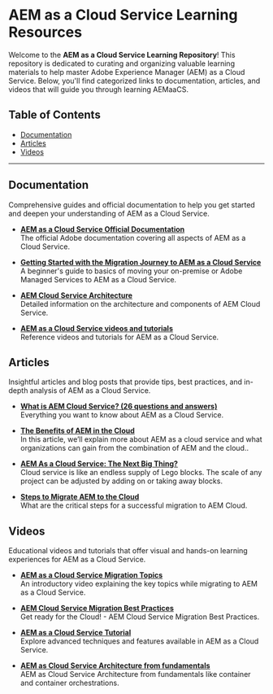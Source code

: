 # AEM as a Cloud Service Learning Resources

Welcome to the **AEM as a Cloud Service Learning Repository**! This repository is dedicated to curating and organizing valuable learning materials to help master Adobe Experience Manager (AEM) as a Cloud Service. Below, you'll find categorized links to documentation, articles, and videos that will guide you through learning AEMaaCS.

## Table of Contents

- [Documentation](#documentation)
- [Articles](#articles)
- [Videos](#videos)

---

## Documentation

Comprehensive guides and official documentation to help you get started and deepen your understanding of AEM as a Cloud Service.

- [**AEM as a Cloud Service Official Documentation**](https://experienceleague.adobe.com/docs/experience-manager-cloud-service.html)  
  The official Adobe documentation covering all aspects of AEM as a Cloud Service.

- [**Getting Started with the Migration Journey to AEM as a Cloud Service**](https://experienceleague.adobe.com/en/docs/experience-manager-cloud-service/content/migration-journey/getting-started)  
  A beginner's guide to basics of moving your on-premise or Adobe Managed Services to AEM as a Cloud Service.

- [**AEM Cloud Service Architecture**](https://experienceleague.adobe.com/en/docs/experience-manager-cloud-service/content/overview/architecture)  
  Detailed information on the architecture and components of AEM Cloud Service.

- [**AEM as a Cloud Service videos and tutorials**](https://experienceleague.adobe.com/en/docs/experience-manager-learn/cloud-service/overview)  
  Reference videos and tutorials for AEM as a Cloud Service.

## Articles

Insightful articles and blog posts that provide tips, best practices, and in-depth analysis of AEM as a Cloud Service.

- [**What is AEM Cloud Service? (26 questions and answers)**](https://one-inside.com/aem-cloud-service/)  
  Everything you want to know about AEM as a Cloud Service.

- [**The Benefits of AEM in the Cloud**](https://www.oshyn.com/blog/aem-as-a-cloud-service)  
  In this article, we’ll explain more about AEM as a cloud service and what organizations can gain from the combination of AEM and the cloud..

- [**AEM As a Cloud Service: The Next Big Thing?**](https://www.grazitti.com/blog/aem-as-a-cloud-service-the-next-big-thing/)  
  Cloud service is like an endless supply of Lego blocks. The scale of any project can be adjusted by adding on or taking away blocks.

- [**Steps to Migrate AEM to the Cloud**](https://one-inside.com/aem-cloud-service/migrate-aem-onprem-to-cloud/)  
  What are the critical steps for a successful migration to AEM Cloud.

## Videos

Educational videos and tutorials that offer visual and hands-on learning experiences for AEM as a Cloud Service.

- [**AEM as a Cloud Service Migration Topics**](https://www.youtube.com/@atypicaldigital)  
  An introductory video explaining the key topics while migrating to AEM as a Cloud Service.

- [**AEM Cloud Service Migration Best Practices**](https://www.youtube.com/watch?v=7BnKSQHk13I)  
  Get ready for the Cloud! - AEM Cloud Service Migration Best Practices.

- [**AEM as a Cloud Service Tutorial**](https://youtube.com/playlist?list=PLp5chFE3m-o0P29sewKQTQ7UEyeOHTUwa&si=Q6cxmXHTf9qpFk4I)  
  Explore advanced techniques and features available in AEM as a Cloud Service.

- [**AEM as Cloud Service Architecture from fundamentals**](https://www.youtube.com/watch?v=GGXypwY_Dmc)  
  AEM as Cloud Service Architecture from fundamentals like container and container orchestrations.
